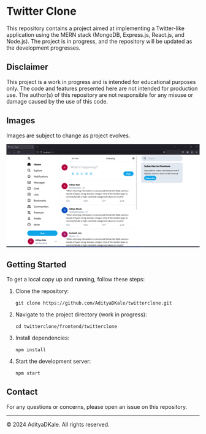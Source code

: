 # Twitter Clone

This repository contains a project aimed at implementing a Twitter-like application using the MERN stack (MongoDB, Express.js, React.js, and Node.js). The project is in progress, and the repository will be updated as the development progresses.

## Disclaimer

This project is a work in progress and is intended for educational purposes only. The code and features presented here are not intended for production use. The author(s) of this repository are not responsible for any misuse or damage caused by the use of this code.

## Images
Images are subject to change as project evolves.

![Front End Image](images/frontend_till_now.png)

## Getting Started

To get a local copy up and running, follow these steps:

1. Clone the repository:
   ```
   git clone https://github.com/AdityaDKale/twitterclone.git
   ```
2. Navigate to the project directory (work in progress):
   ```
   cd twitterclone/frontend/twitterclone
   ```
3. Install dependencies:
   ```
   npm install
   ```
4. Start the development server:
   ```
   npm start
   ```

## Contact

For any questions or concerns, please open an issue on this repository.

---

© 2024 AdityaDKale. All rights reserved.
